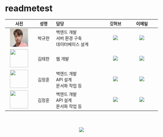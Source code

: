 # readmetest
<table width="788">
<thead>
<tr>
<th width="100" align="center">사진</th>
<th width="100" align="center">성명</th>
<th width="150" align="left">담당</th>
<th width="100" align="center">깃허브</th>
<th width="175" align="center">이메일</th>
</tr> 
</thead>
<tbody>
<tr>
<td width="100" align="center"><img src="/image/박규한.jpg" width="60" height="60"></td>
<td width="100" align="center">박규한</td>
<td width="150">백엔드 개발<br>서버 환경 구축<br>데이터베이스 설계</td>
<td width="100" align="center">
	<a href="https://github.com/rbgksqkr">
		<img src="http://img.shields.io/badge/rbgksqkr-655ced?style=social&logo=github"/>
	</a>
</td>
<td width="175" align="center">
	<a href="mailto:rbgks1937@gmail.com"><img src="https://img.shields.io/static/v1?label=&message=rbgks1937@gmail.com&color=orange&style=flat-square&logo=gmail"></a>
	</td>
</tr>
<tr>
<td width="100" align="center"><img src="/image/PROFILE2.png" width="60" height="60"></td>
<td width="100" align="center">김태한</td>
<td width="300">웹 개발<br></td>
</td>
<td width="100" align="center">
	<a href="https://github.com/TaehanKim00">
		<img src="http://img.shields.io/badge/TaehanKim00-655ced?style=social&logo=github"/>
	</a>
</td>
<td width="175" align="center">
	<a href="mailto:tk5582lm@gmail.com"><img src="https://img.shields.io/static/v1?label=&message=tk5582lm@gmail.com&color=green&style=flat-square&logo=gmail"></a>
	</td>
</tr>
<tr>
<td width="100" align="center"><img src="/image/PROFILE2.png" width="60" height="60"></td>
<td width="100" align="center">김정훈</td>
<td width="300">백엔드 개발<br>API 설계<br>문서화 작업 등</td>
</td>
<td width="100" align="center">
	<a href="https://github.com/LiiNen">
		<img src="http://img.shields.io/badge/LiiNen-655ced?style=social&logo=github"/>
	</a>
</td>
<td width="175" align="center">
	<a href="mailto:kjeonghoon065@gmail.com"><img src="https://img.shields.io/static/v1?label=&message=kjeonghoon065@gmail.com&color=green&style=flat-square&logo=gmail"></a>
	</td>
</tr>
<tr>
<td width="100" align="center"><img src="/image/PROFILE2.png" width="60" height="60"></td>
<td width="100" align="center">김정훈</td>
<td width="300">백엔드 개발<br>API 설계<br>문서화 작업 등</td>
</td>
<td width="100" align="center">
	<a href="https://github.com/LiiNen">
		<img src="http://img.shields.io/badge/LiiNen-655ced?style=social&logo=github"/>
	</a>
</td>
<td width="175" align="center">
	<a href="mailto:kjeonghoon065@gmail.com"><img src="https://img.shields.io/static/v1?label=&message=kjeonghoon065@gmail.com&color=green&style=flat-square&logo=gmail"></a>
	</td>
</tr>
</tr>
</tbody>
</table>
<br>
<h3 align="center"><img src="/image/LOGO_README.jpg"></h3>
